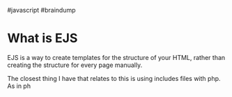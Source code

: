 #javascript #braindump 
# What is EJS
EJS is a way to create templates for the structure of your HTML, rather than creating the structure for every page manually. 

The closest thing I have that relates to this is using includes files with php. As in ph